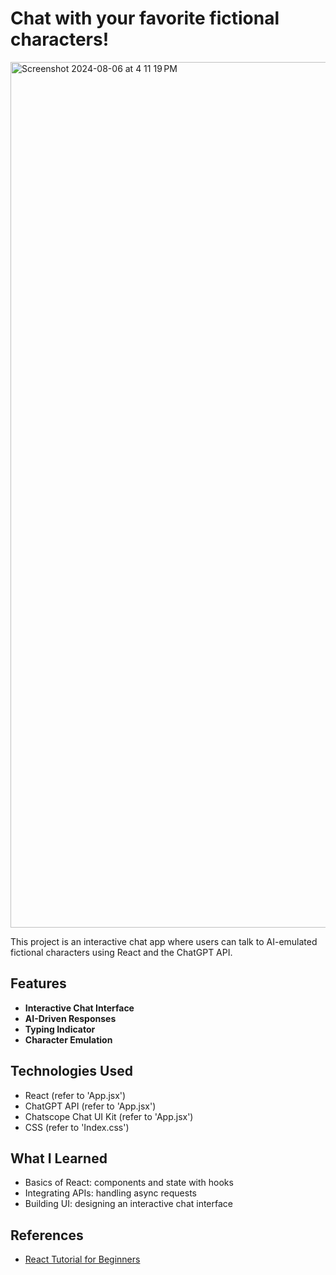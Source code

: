# Chat with your favorite fictional characters!
<img width="1385" alt="Screenshot 2024-08-06 at 4 11 19 PM" src="https://github.com/user-attachments/assets/dcca379a-55c4-4443-b6ac-64ec51ba5cfa">

This project is an interactive chat app where users can talk to AI-emulated fictional characters using React and the ChatGPT API.

## Features

- **Interactive Chat Interface**
- **AI-Driven Responses**
- **Typing Indicator**
- **Character Emulation**

## Technologies Used

- React (refer to 'App.jsx')
- ChatGPT API (refer to 'App.jsx')
- Chatscope Chat UI Kit (refer to 'App.jsx')
- CSS (refer to 'Index.css')

## What I Learned
- Basics of React: components and state with hooks
- Integrating APIs: handling async requests
- Building UI: designing an interactive chat interface

## References
- [React Tutorial for Beginners](https://www.youtube.com/watch?v=Lag9Pj_33hM)
